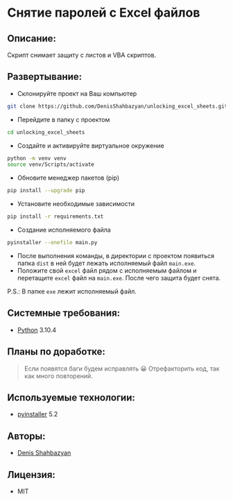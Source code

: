 # Снятие паролей с Excel файлов

## Описание:
Скрипт снимает защиту с листов и VBA скриптов.

## Развертывание:
- Склонируйте проект на Ваш компьютер 
```sh 
git clone https://github.com/DenisShahbazyan/unlocking_excel_sheets.git
``` 
- Перейдите в папку с проектом 
```sh 
cd unlocking_excel_sheets
``` 
- Создайте и активируйте виртуальное окружение 
```sh 
python -m venv venv 
source venv/Scripts/activate 
``` 
- Обновите менеджер пакетов (pip) 
```sh 
pip install --upgrade pip 
``` 
- Установите необходимые зависимости 
```sh 
pip install -r requirements.txt
``` 
- Создание исполняемого файла
```sh
pyinstaller --onefile main.py
```
- После выполнения команды, в директории с проектом появиться папка `dist` в ней будет лежать исполняемый файл `main.exe`. 
- Положите свой `excel` файл рядом с исполняемым файлом и перетащите `excel` файл на `main.exe`. После чего защита будет снята.

P.S.: В папке `exe` лежит исполняемый файл.

## Системные требования:
- [Python](https://www.python.org/) 3.10.4

## Планы по доработке:
>Если появятся баги будем исправлять 😀 Отрефакторить код, так как много повторений.

## Используемые технологии:
- [pyinstaller](https://pypi.org/project/pyinstaller/) 5.2

## Авторы:
- [Denis Shahbazyan](https://github.com/DenisShahbazyan)

## Лицензия:
- MIT
